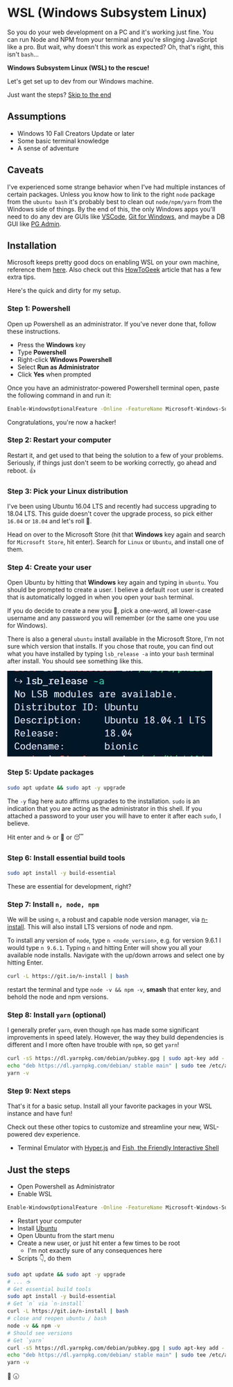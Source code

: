 # WSL (Windows Subsystem Linux)

So you do your web development on a PC and it's working just fine. You can run Node and NPM from your terminal and you're slinging JavaScript like a pro. But wait, why doesn't this work as expected? Oh, that's right, this isn't `bash`...

**Windows Subsystem Linux (WSL) to the rescue!**

Let's get set up to dev from our Windows machine.

Just want the steps? [Skip to the end](#just-the-steps)

## Assumptions

- Windows 10 Fall Creators Update or later
- Some basic terminal knowledge
- A sense of adventure

## Caveats

I've experienced some strange behavior when I've had multiple instances of certain packages. Unless you know how to link to the right `node` package from the `ubuntu bash` it's probably best to clean out `node/npm/yarn` from the Windows side of things. By the end of this, the only Windows apps you'll need to do any dev are GUIs like [VSCode](https://code.visualstudio.com/), [Git for Windows](https://git-scm.com/download/win), and maybe a DB GUI like [PG Admin](https://www.pgadmin.org/).

## Installation

Microsoft keeps pretty good docs on enabling WSL on your own machine, reference them [here](https://docs.microsoft.com/en-us/windows/wsl/install-win10). Also check out this [HowToGeek](https://www.howtogeek.com/249966/how-to-install-and-use-the-linux-bash-shell-on-windows-10/) article that has a few extra tips.

Here's the quick and dirty for my setup.

### Step 1: Powershell

Open up Powershell as an administrator. If you've never done that, follow these instructions.

- Press the **Windows** key
- Type **Powershell**
- Right-click **Windows Powershell**
- Select **Run as Administrator**
- Click **Yes** when prompted

Once you have an administrator-powered Powershell terminal open, paste the following command in and run it:

```bash
Enable-WindowsOptionalFeature -Online -FeatureName Microsoft-Windows-Subsystem-Linux
```

Congratulations, you're now a hacker!

### Step 2: Restart your computer

Restart it, and get used to that being the solution to a few of your problems. Seriously, if things just don't seem to be working correctly, go ahead and reboot. 👍

### Step 3: Pick your Linux distribution

I've been using Ubuntu 16.04 LTS and recently had success upgrading to 18.04 LTS. This guide doesn't cover the upgrade process, so pick either `16.04` or `18.04` and let's roll 🚀.

Head on over to the Microsoft Store (hit that **Windows** key again and search for `Microsoft Store`, hit enter). Search for `Linux` or `Ubuntu`, and install one of them.

### Step 4: Create your user

Open Ubuntu by hitting that **Windows** key again and typing in `ubuntu`. You should be prompted to create a user. I believe a default `root` user is created that is automatically logged in when you open your `bash` terminal.

If you do decide to create a new you 💁, pick a one-word, all lower-case username and any password you will remember (or the same one you use for Windows).

There is also a general `ubuntu` install available in the Microsoft Store, I'm not sure which version that installs. If you chose that route, you can find out what you have installed by typing `lsb_release -a` into your `bash` terminal after install. You should see something like this.

![Ubuntu version](../assets/lsb_release.jpg)

### Step 5: Update packages

```bash
sudo apt update && sudo apt -y upgrade
```

The `-y` flag here auto affirms upgrades to the installation. `sudo` is an indication that you are acting as the administrator in this shell. If you attached a password to your user you will have to enter it after each `sudo`, I believe.

Hit enter and ☕️ or 🚶 or 😴

### Step 6: Install essential build tools

```bash
sudo apt install -y build-essential
```

These are essential for development, right?

### Step 7: Install `n, node, npm`

We will be using `n`, a robust and capable node version manager, via [n-install](https://github.com/mklement0/n-install). This will also install LTS versions of node and npm.

To install any version of `node`, type `n <node_version>`, e.g. for version 9.6.1 I would type `n 9.6.1`. Typing `n` and hitting Enter will show you all your available node installs. Navigate with the up/down arrows and select one by hitting Enter.

```bash
curl -L https://git.io/n-install | bash
```

restart the terminal and type `node -v && npm -v`, **smash** that enter key, and behold the node and npm versions.

### Step 8: Install `yarn` (optional)

I generally prefer `yarn`, even though `npm` has made some significant improvements in speed lately. However, the way they build dependencies is different and I more often have trouble with `npm`, so get `yarn`!

```bash
curl -sS https://dl.yarnpkg.com/debian/pubkey.gpg | sudo apt-key add -
echo "deb https://dl.yarnpkg.com/debian/ stable main" | sudo tee /etc/apt/sources.list.d/yarn.list
yarn -v
```

### Step 9: Next steps

That's it for a basic setup. Install all your favorite packages in your WSL instance and have fun!

Check out these other topics to customize and streamline your new, WSL-powered dev experience.

- Terminal Emulator with [Hyper.js](https://hyper.is) and [Fish, the Friendly Interactive Shell](https://)

## Just the steps

- Open Powershell as Administrator
- Enable WSL

```bash
Enable-WindowsOptionalFeature -Online -FeatureName Microsoft-Windows-Subsystem-Linux
```

- Restart your computer
- Install [Ubuntu](https://www.microsoft.com/store/productId/9NBLGGH4MSV6)
- Open Ubuntu from the start menu
- Create a new user, or just hit enter a few times to be root
  - I'm not exactly sure of any consequences here
- Scripts 👇, do them

```bash
sudo apt update && sudo apt -y upgrade
# ... ☕️
# Get essential build tools
sudo apt install -y build-essential
# Get `n` via `n-install`
curl -L https://git.io/n-install | bash
# close and reopen ubuntu / bash
node -v && npm -v
# Should see versions
# Get `yarn`
curl -sS https://dl.yarnpkg.com/debian/pubkey.gpg | sudo apt-key add -
echo "deb https://dl.yarnpkg.com/debian/ stable main" | sudo tee /etc/apt/sources.list.d/yarn.list
yarn -v
```

🍕 🕡
